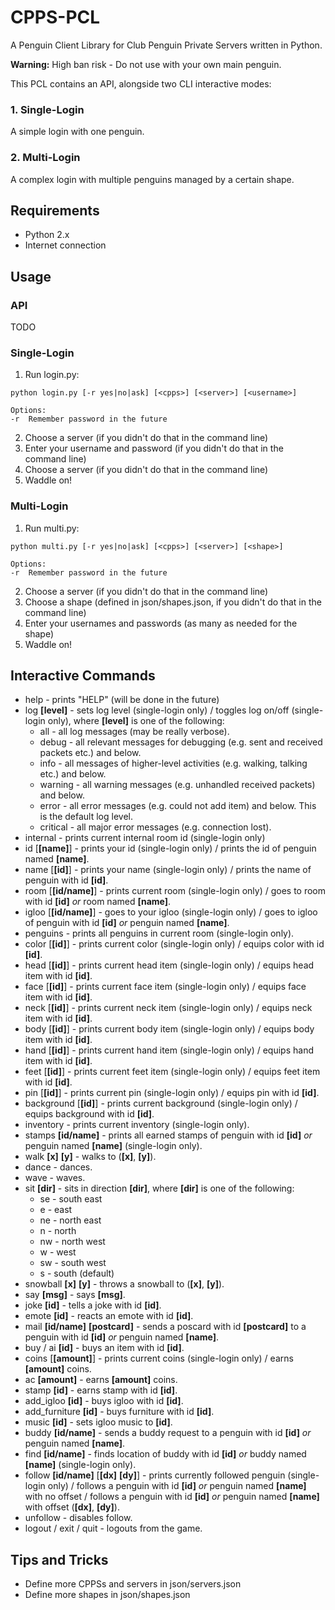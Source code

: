 # CPPS-PCL
A Penguin Client Library for Club Penguin Private Servers written in Python.

**Warning:** High ban risk - Do not use with your own main penguin.

This PCL contains an API, alongside two CLI interactive modes:

### 1. Single-Login

A simple login with one penguin.

### 2. Multi-Login

A complex login with multiple penguins managed by a certain shape.

## Requirements
- Python 2.x
- Internet connection

## Usage

### API
TODO

### Single-Login
1. Run login.py:
```
python login.py [-r yes|no|ask] [<cpps>] [<server>] [<username>]

Options:
-r  Remember password in the future
```
2. Choose a server (if you didn't do that in the command line)
3. Enter your username and password (if you didn't do that in the command line)
4. Choose a server (if you didn't do that in the command line)
5. Waddle on!

### Multi-Login
1. Run multi.py:
```
python multi.py [-r yes|no|ask] [<cpps>] [<server>] [<shape>]

Options:
-r  Remember password in the future
```
2. Choose a server (if you didn't do that in the command line)
3. Choose a shape (defined in json/shapes.json, if you didn't do that in the command line)
4. Enter your usernames and passwords (as many as needed for the shape)
5. Waddle on!

## Interactive Commands
- help - prints "HELP" (will be done in the future)
- log __[level]__ - sets log level (single-login only) / toggles log on/off (single-login only), where __[level]__ is one of the following:
	- all - all log messages (may be really verbose).
	- debug - all relevant messages for debugging (e.g. sent and received packets etc.) and below.
	- info - all messages of higher-level activities (e.g. walking, talking etc.) and below.
	- warning - all warning messages (e.g. unhandled received packets) and below.
	- error - all error messages (e.g. could not add item) and below. This is the default log level.
	- critical - all major error messages (e.g. connection lost).
- internal - prints current internal room id (single-login only)
- id [__[name]__] - prints your id (single-login only) / prints the id of penguin named __[name]__.
- name [__[id]__] - prints your name (single-login only) / prints the name of penguin with id __[id]__.
- room [__[id/name]__] - prints current room (single-login only) / goes to room with id __[id]__ _or_ room named __[name]__.
- igloo [__[id/name]__] - goes to your igloo (single-login only) / goes to igloo of penguin with id __[id]__ _or_ penguin named __[name]__.
- penguins - prints all penguins in current room (single-login only).
- color [__[id]__] - prints current color (single-login only) / equips color with id __[id]__.
- head [__[id]__] - prints current head item (single-login only) / equips head item with id __[id]__.
- face [__[id]__] - prints current face item (single-login only) / equips face item with id __[id]__.
- neck [__[id]__] - prints current neck item (single-login only) / equips neck item with id __[id]__.
- body [__[id]__] - prints current body item (single-login only) / equips body item with id __[id]__.
- hand [__[id]__] - prints current hand item (single-login only) / equips hand item with id __[id]__.
- feet [__[id]__] - prints current feet item (single-login only) / equips feet item with id __[id]__.
- pin [__[id]__] - prints current pin (single-login only) / equips pin with id __[id]__.
- background [__[id]__] - prints current background (single-login only) / equips background with id __[id]__.
- inventory - prints current inventory (single-login only).
- stamps __[id/name]__ - prints all earned stamps of penguin with id __[id]__ _or_ penguin named __[name]__ (single-login only).
- walk __[x]__ __[y]__ - walks to (__[x]__, __[y]__).
- dance - dances.
- wave - waves.
- sit __[dir]__ - sits in direction __[dir]__, where __[dir]__ is one of the following:
	- se - south east
	- e - east
	- ne - north east
	- n - north
	- nw - north west
	- w - west
	- sw - south west
	- s - south (default)
- snowball __[x]__ __[y]__ - throws a snowball to (__[x]__, __[y]__).
- say __[msg]__ - says __[msg]__.
- joke __[id]__ - tells a joke with id __[id]__.
- emote __[id]__ - reacts an emote with id __[id]__.
- mail __[id/name]__ __[postcard]__ - sends a poscard with id __[postcard]__ to a penguin with id __[id]__ _or_ penguin named __[name]__.
- buy / ai __[id]__ - buys an item with id __[id]__.
- coins [__[amount]__] - prints current coins (single-login only) / earns __[amount]__ coins.
- ac  __[amount]__ - earns __[amount]__ coins.
- stamp __[id]__ - earns stamp with id __[id]__.
- add_igloo __[id]__ - buys igloo with id __[id]__.
- add_furniture __[id]__ - buys furniture with id __[id]__.
- music __[id]__ - sets igloo music to __[id]__.
- buddy __[id/name]__ - sends a buddy request to a penguin with id __[id]__ _or_ penguin named __[name]__.
- find __[id/name]__ - finds location of buddy with id __[id]__ _or_ buddy named __[name]__ (single-login only).
- follow __[id/name]__ [__[dx]__ __[dy]__] - prints currently followed penguin (single-login only) / follows a penguin with id __[id]__ _or_ penguin named __[name]__ with no offset / follows a penguin with id __[id]__ _or_ penguin named __[name]__ with offset (__[dx]__, __[dy]__).
- unfollow - disables follow.
- logout / exit / quit - logouts from the game.

## Tips and Tricks
- Define more CPPSs and servers in json/servers.json
- Define more shapes in json/shapes.json
